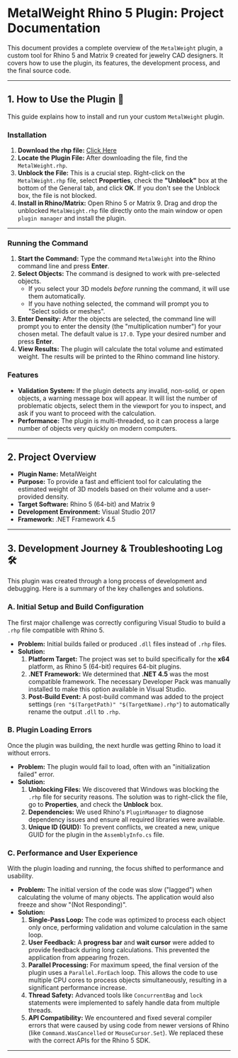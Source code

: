 # MetalWeight Rhino 5 Plugin: Project Documentation

This document provides a complete overview of the `MetalWeight` plugin, a custom tool for Rhino 5 and Matrix 9 created for jewelry CAD designers. It covers how to use the plugin, its features, the development process, and the final source code.

---

## 1. How to Use the Plugin 🚀

This guide explains how to install and run your custom `MetalWeight` plugin.

### Installation
1.  **Download the rhp file:** [Click Here](https://github.com/SkTamim/metal-weight-plugin/raw/refs/heads/main/MetalWeight/bin/Debug/MetalWeight.rhp)
2.  **Locate the Plugin File:** After downloading the file, find the `MetalWeight.rhp`.
2.  **Unblock the File:** This is a crucial step. Right-click on the `MetalWeight.rhp` file, select **Properties**, check the **"Unblock"** box at the bottom of the General tab, and click **OK**. If you don't see the Unblock box, the file is not blocked.
3.  **Install in Rhino/Matrix:** Open Rhino 5 or Matrix 9. Drag and drop the unblocked `MetalWeight.rhp` file directly onto the main window or open `plugin manager` and install the plugin.

---

### Running the Command

1.  **Start the Command:** Type the command `MetalWeight` into the Rhino command line and press **Enter**.
2.  **Select Objects:** The command is designed to work with pre-selected objects.
    * If you select your 3D models *before* running the command, it will use them automatically.
    * If you have nothing selected, the command will prompt you to "Select solids or meshes".
3.  **Enter Density:** After the objects are selected, the command line will prompt you to enter the density (the "multiplication number") for your chosen metal. The default value is `17.0`. Type your desired number and press **Enter**.
4.  **View Results:** The plugin will calculate the total volume and estimated weight. The results will be printed to the Rhino command line history.

### Features

* **Validation System:** If the plugin detects any invalid, non-solid, or open objects, a warning message box will appear. It will list the number of problematic objects, select them in the viewport for you to inspect, and ask if you want to proceed with the calculation.
* **Performance:** The plugin is multi-threaded, so it can process a large number of objects very quickly on modern computers.

---

## 2. Project Overview

* **Plugin Name:** MetalWeight
* **Purpose:** To provide a fast and efficient tool for calculating the estimated weight of 3D models based on their volume and a user-provided density.
* **Target Software:** Rhino 5 (64-bit) and Matrix 9
* **Development Environment:** Visual Studio 2017
* **Framework:** .NET Framework 4.5

---

## 3. Development Journey & Troubleshooting Log 🛠️

This plugin was created through a long process of development and debugging. Here is a summary of the key challenges and solutions.

### A. Initial Setup and Build Configuration

The first major challenge was correctly configuring Visual Studio to build a `.rhp` file compatible with Rhino 5.
* **Problem:** Initial builds failed or produced `.dll` files instead of `.rhp` files.
* **Solution:**
    1.  **Platform Target:** The project was set to build specifically for the **x64** platform, as Rhino 5 (64-bit) requires 64-bit plugins.
    2.  **.NET Framework:** We determined that **.NET 4.5** was the most compatible framework. The necessary Developer Pack was manually installed to make this option available in Visual Studio.
    3.  **Post-Build Event:** A post-build command was added to the project settings (`ren "$(TargetPath)" "$(TargetName).rhp"`) to automatically rename the output `.dll` to `.rhp`.

### B. Plugin Loading Errors

Once the plugin was building, the next hurdle was getting Rhino to load it without errors.
* **Problem:** The plugin would fail to load, often with an "initialization failed" error.
* **Solution:**
    1.  **Unblocking Files:** We discovered that Windows was blocking the `.rhp` file for security reasons. The solution was to right-click the file, go to **Properties**, and check the **Unblock** box.
    2.  **Dependencies:** We used Rhino's `PluginManager` to diagnose dependency issues and ensure all required libraries were available.
    3.  **Unique ID (GUID):** To prevent conflicts, we created a new, unique GUID for the plugin in the `AssemblyInfo.cs` file.

### C. Performance and User Experience

With the plugin loading and running, the focus shifted to performance and usability.
* **Problem:** The initial version of the code was slow ("lagged") when calculating the volume of many objects. The application would also freeze and show "(Not Responding)".
* **Solution:**
    1.  **Single-Pass Loop:** The code was optimized to process each object only once, performing validation and volume calculation in the same loop.
    2.  **User Feedback:** A **progress bar** and **wait cursor** were added to provide feedback during long calculations. This prevented the application from appearing frozen.
    3.  **Parallel Processing:** For maximum speed, the final version of the plugin uses a `Parallel.ForEach` loop. This allows the code to use multiple CPU cores to process objects simultaneously, resulting in a significant performance increase.
    4.  **Thread Safety:** Advanced tools like `ConcurrentBag` and `lock` statements were implemented to safely handle data from multiple threads.
    5.  **API Compatibility:** We encountered and fixed several compiler errors that were caused by using code from newer versions of Rhino (like `Command.WasCancelled` or `MouseCursor.Set`). We replaced these with the correct APIs for the Rhino 5 SDK.

---

